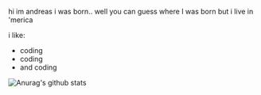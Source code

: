 hi im andreas
i was born.. well you can guess where I was born
but i live in 'merica

i like:
  * coding
  * coding 
  * and coding

![Anurag's github stats](https://github-readme-stats.vercel.app/api?username=greek&&show_icons=true&title_color=ffffff&icon_color=bb2acf&text_color=daf7dc&bg_color=151515)
